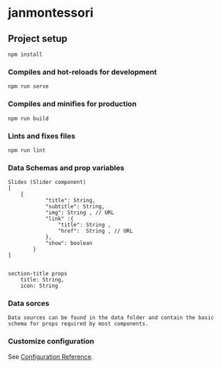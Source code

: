 # janmontessori

## Project setup
```
npm install
```

### Compiles and hot-reloads for development
```
npm run serve
```

### Compiles and minifies for production
```
npm run build
```

### Lints and fixes files
```
npm run lint
```

### Data Schemas and prop variables
```
Slides (Slider component)
[
    {
            "title": String,
            "subtitle": String,
            "img": String , // URL
            "link" :{ 
                "title": String ,
                "href":  String , // URL
            },
            "show": boolean
        }
]


section-title props
    title: String,
    icon: String
```

### Data sorces
```
Data sources can be found in the data folder and contain the basic schema for props required by most components.
```

### Customize configuration
See [Configuration Reference](https://cli.vuejs.org/config/).

